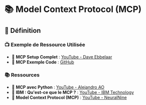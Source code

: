 # 📚 Model Context Protocol (MCP)

## 📜 Définition

### 📺 Exemple de Ressource Utilisée

- 🔗 **MCP Setup Complet** : [YouTube - Dave Ebbelaar](https://www.youtube.com/watch?v=5xqFjh56AwM&ab_channel=DaveEbbelaar)
- 🔗 **MCP Exemple Code** : [GitHub](https://github.com/daveebbelaar/ai-cookbook/tree/main/mcp/crash-course)


### 📚 Ressources

- 🔗 **MCP avec Python** : [YouTube - Alejandro AO](https://www.youtube.com/watch?v=Ek8JHgZtmcI&ab_channel=AlejandroAO-Software%26Ai)
- 🔗 **IBM : Qu'est-ce que le MCP ?** : [YouTube - IBM Technology](https://www.youtube.com/watch?v=eur8dUO9mvE&ab_channel=IBMTechnology)
- 🔗 **Model Context Protocol (MCP)** : [YouTube - NeuralNine](https://www.youtube.com/watch?v=v_NSfjNszU0&ab_channel=NeuralNine)
